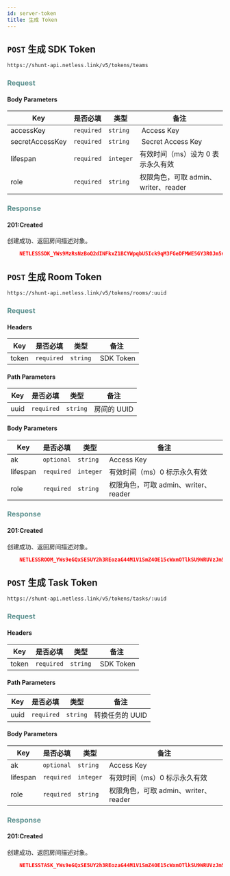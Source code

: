 ```yaml
---
id: server-token
title: 生成 Token
---
```


## `POST` 生成 SDK Token

```bash
https://shunt-api.netless.link/v5/tokens/teams
```

### <span style="color: #5b908e">Request</span>

#### Body Parameters

| Key | 是否必填 | 类型 | 备注 |
| --- | --- | --- | --- |
| accessKey |`required` | `string` |  Access Key |
| secretAccessKey |`required` | `string` |  Secret Access Key |
| lifespan |`required` | `integer` | 有效时间（ms）设为 0 表示永久有效 |
| role |`required` | `string` | 权限角色，可取 admin、writer、reader |

### <span style="color: #5b908e">Response</span>

#### 201:Created

创建成功、返回房间描述对象。

```json
    NETLESSSDK_YWs9MzRsNzBoQ2dINFkxZ1BCYWpqbU5Ick9qM3FGeDFMWE5GY3R0Jm5vbmNlPTE1OTA3MzkyOTgwOTUwMCZyb2xlPTAmc2lnPTY0NGY5ODQwMDMzZDA1MjcxNWE2NDc0MWQyMTExNzFhMGY0NWQ2YzZhZjZlZTc2YTA4YjNkNjFmZDc1NTJkMDM
```

## `POST` 生成 Room Token

```bash
https://shunt-api.netless.link/v5/tokens/rooms/:uuid
```

### <span style="color: #5b908e">Request</span>

#### Headers

| Key | 是否必填 | 类型 | 备注 |
| --- | --- | --- | --- |
| token |`required` | `string` |  SDK Token |

#### Path Parameters

| Key | 是否必填 | 类型 | 备注 |
| --- | --- | --- | --- |
| uuid | `required` | `string` | 房间的 UUID |

#### Body Parameters

| Key | 是否必填 | 类型 | 备注 |
| --- | --- | --- | --- |
| ak | `optional` | `string` | Access Key |
| lifespan | `required` | `integer` | 有效时间（ms）0 标示永久有效 |
| role | `required` | `string` | 权限角色，可取 admin、writer、reader |

### <span style="color: #5b908e">Response</span>

#### 201:Created

创建成功、返回房间描述对象。

```json
    NETLESSROOM_YWs9eGQxSE5UY2h3REozaG44M1V1SmZ4OE15cWxmOTlkSU9WRUVzJm5vbmNlPTE1OTA3Mzk3NjUxNjQwMCZyb2xlPTAmc2lnPWNmZWUwMmEzYWE5NjY5NzVmNGJhZTQwMjJiODcxYzg4MzQ3MTIwMWRmYzI2MThjMjRhOTg3ODFmMTVkNmNkYWQmdXVpZD0xNzFmZWYxMDdlMDAxMWVhYTU1ZTZkOWE0ZTA3OGRhNA
```

## `POST` 生成 Task Token

```bash
https://shunt-api.netless.link/v5/tokens/tasks/:uuid
```

### <span style="color: #5b908e">Request</span>

#### Headers

| Key | 是否必填 | 类型 | 备注 |
| --- | --- | --- | --- |
| token |`required` | `string` | SDK Token |

#### Path Parameters

| Key | 是否必填 | 类型 | 备注 |
| --- | --- | --- | --- |
| uuid | `required` | `string` | 转换任务的 UUID |

#### Body Parameters

| Key | 是否必填 | 类型 | 备注 |
| --- | --- | --- | --- |
| ak | `optional` | `string` | Access Key |
| lifespan | `required` | `integer` | 有效时间（ms）0 标示永久有效 |
| role | `required` | `string` | 权限角色，可取 admin、writer、reader |

### <span style="color: #5b908e">Response</span>

#### 201:Created

创建成功、返回房间描述对象。

```json
    NETLESSTASK_YWs9eGQxSE5UY2h3REozaG44M1V1SmZ4OE15cWxmOTlkSU9WRUVzJm5vbmNlPTE1OTA3NDAyMjg4ODEwMCZyb2xlPTAmc2lnPTUyMTY0ZjRlZmE5NzViYWJlNjgyOWU0ZDE5MGUzNDhhZjBiYzY5N2Q3NWM3ZThmNjFjNzExZTJjMjYwODI3ZjImdXVpZD0wMGQ0ZTAxNWRmNGM0ODg0ODBjM2Y4YTI0ZDA1M2ViMQ
```
